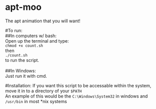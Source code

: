 # apt-moo
The apt animation that you will want!

#To run: <br>
##In computers w/ bash:<br>
Open up the terminal and type:<br>
`chmod +x count.sh` <br>
then <br>
`./count.sh`<br>
to run the script.<br>
<br>
##In Windows:<br>
Just run it with cmd.<br>

#Installation:
If you want this script to be accessable within the system, move it in to a directory of your `$PATH`<br>
An example of this would be the `C:\Windows\System32` in windows and `/usr/bin` in most *nix systems

